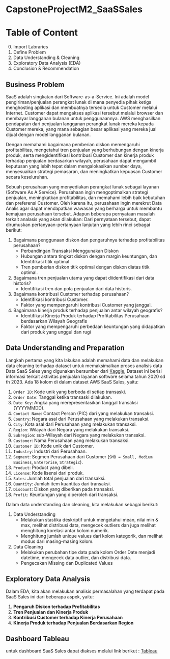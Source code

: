 # CapstoneProjectM2_SaaSSales

# Table of Content
0. Import Labraries
1. Define Problem
2. Data Understanding & Cleaning
3. Exploratory Data Analysis (EDA)
4. Conclusion & Recommendation

    
## Business Problem
SaaS adalah singkatan dari Software-as-a-Service. Ini adalah model pengiriman/penjualan perangkat lunak di mana penyedia pihak ketiga menghosting aplikasi dan membuatnya tersedia untuk Customer melalui Internet. Customer dapat mengakses aplikasi tersebut melalui browser dan membayar langganan bulanan untuk penggunaannya. AWS menghasilkan pendapatan dari penjualan langganan perangkat lunak mereka kepada Customer mereka, yang mana sebagian besar aplikasi yang mereka jual dijual dengan model langganan bulanan.

Dengan memahami bagaimana pemberian diskon memengaruhi profitabilitas, mengetahui tren penjualan yang berhubungan dengan kinerja produk, serta mengidentifikasi kontribusi Customer dan kinerja produk terhadap penjualan berdasarkan wilayah, perusahaan dapat mengambil keputusan yang lebih tepat dalam mengalokasikan sumber daya, menyesuaikan strategi pemasaran, dan meningkatkan kepuasan Customer secara keseluruhan.

Sebuah perusahaan yang menyediakan perangkat lunak sebagai layanan (Software As A Service). Perusahaan ingin mengoptimalkan strategi penjualan, meningkatkan profitabilitas, dan memahami lebih baik kebutuhan dan preferensi Customer. Oleh karena itu, perusahaan ingin merekrut Data Analis agar dapat mendapatkan wawasan yang berharga untuk membantu kemajuan perusahaan tersebut. Adapun beberapa pernyataan masalah terkait analasis yang akan dilakukan:
Dari pernyataan tersebut, dapat dirumuskan pertanyaan-pertanyaan lanjutan yang lebih rinci sebagai berikut:

  1. Bagaimana penggunaan diskon dan pengaruhnya terhadap profitabilitas perusahaan?
      - Perbandingan Transaksi Menggunakan Diskon
      - Hubungan antara tingkat diskon dengan margin keuntungan, dan Identifikasi titik optimal 
      - Tren pemberian diskon titik optimal dengan diskon diatas titik optimal.
  2. Bagaimana tren penjualan utama yang dapat diidentifikasi dari data historis?
      - Identifikasi tren dan pola penjualan dari data historis.
  3. Bagaimana kontribusi Customer terhadap perusahaan?
      - Identifikasi kontribusi Customer.
      - Faktor yang mempengaruhi kontribusi Customer yang janggal.
  4. Bagaimana kinerja produk terhadap penjualan antar wilayah geografis?
      - Identifikasi Kinerja Produk terhadap Profitabilitas Perusahaan berdasarkan Wilayah Geografis
      - Faktor yang mempengaruhi perbedaan keuntungan yang didapatkan dari produk yang unggul dan rugi

## Data Understanding and Preparation
Langkah pertama yang kita lakukan adalah memahami data dan melakukan data cleaning terhadap dataset untuk memaksimalkan proses analisis data
Data SaaS Sales yang digunakan bersumber dari [Kaggle](https://www.kaggle.com/datasets/nnthanh101/aws-saas-sales),
Dataset ini berisi informasi terkait aktivitas penjualan layanan software selama tahun 2020 sd th 2023. Ada 18 kolom di dalam dataset AWS SaaS Sales, yaitu:  

1. `Order ID`: Kode unik yang berbeda di setiap transaski.
2. `Order Date`: Tanggal ketika transaski dilakukan. 
3. `Date Key`: Angka yang merepresentasikan tanggal transaksi (YYYYMMDD). 
4. `Contact Name`: Contact Person (PIC) dari yang melakukan transaksi.
5. `Country`: Negara asal dari Perusahaan yang melakukan transaksi. 
6. `City`: Kota asal dari Perusahaan yang melakukan transaksi. 
7. `Region`: Wilayah dari Negara yang melakukan transaksi. 
8. `Subregion`: sub-Wilayah dari Negara yang melakukan transaksi.
9. `Customer`: Nama Perusahaan yang melakukan transaksi. 
10. `Customer ID`: Kode unik dari Customer. 
11. `Industry`: Industri dari Perusahaan. 
12. `Segment`: Segmen Perusahaan dari Customer (`SMB = Small, Medium Business`, `Enterprise`, `Strategic`).
13. `Product`: Product yang dibeli. 
14. `License`: Kode lisensi dari produk. 
15. `Sales`: Jumlah total penjualan dari transaksi. 
16. `Quantity`:  Jumlah item kuantitas dari transaksi. 
17. `Discount`: Diskon yang diberikan pada transaksi.
18. `Profit`: Keuntungan yang diperoleh dari transaksi. 

Dalam data understanding dan cleaning, kita melakukan sebagai berikut: 
1. Data Understanding
   - Melakukan stastika deskriptif untuk mengetahui mean, nilai min & max, melihat distribusi data, mengecek outliers dan juga melihat menghitung korelasi antar kolom numerik.
   - Menghitung jumlah unique values dari kolom kategorik, dan melihat modus dari masing-masing kolom.
2. Data Cleaning
   - Melakukan perubahan tipe data pada kolom Order Date menjadi datetime, mengecek data outlier, dan distribusi data.
   - Pengecakan Missing dan Duplicated Values


## Exploratory Data Analysis
Dalam EDA, kita akan melakukan analisis permasalahan yang terdapat pada SaaS Sales ini dari beberapa aspek, yaitu:
  1. **Pengaruh Diskon terhadap Profitabilitas**
  2. **Tren Penjualan dan Kinerja Produk**
  3. **Kontribusi Customer terhadap Kinerja Perusahaan**
  4. **Kinerja Produk terhadap Penjualan Berdasarkan Region** 


## Dashboard Tableau
untuk dashboard SaaS Sales dapat diakses melalui link berikut : [Tableau](https://public.tableau.com/views/SaaSSales_17136300695510/SaaSDashboard?:language=en-US&:sid=&:display_count=n&:origin=viz_share_link)
